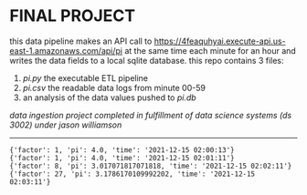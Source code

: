 # FINAL PROJECT

this data pipeline makes an API call to https://4feaquhyai.execute-api.us-east-1.amazonaws.com/api/pi at the same time each minute for an hour and writes the data fields to a local sqlite database. this repo contains 3 files: 

1. _pi.py_ the executable ETL pipeline
2. _pi.csv_ the readable data logs from minute 00-59
3. an analysis of the data values pushed to _pi.db_ 

_data ingestion project completed in fulfillment of data science systems (ds 3002) under jason williamson_

___

```
{'factor': 1, 'pi': 4.0, 'time': '2021-12-15 02:00:13'} 
{'factor': 1, 'pi': 4.0, 'time': '2021-12-15 02:01:11'} 
{'factor': 8, 'pi': 3.017071817071818, 'time': '2021-12-15 02:02:11'} 
{'factor': 27, 'pi': 3.1786170109992202, 'time': '2021-12-15 02:03:11'} 
```
